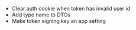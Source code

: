 - Clear auth cookie when token has invalid user id
- Add type name to DTOs
- Make token signing key an app setting

